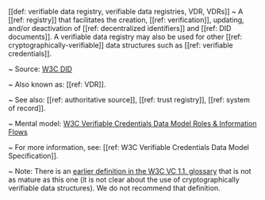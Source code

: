 [[def: verifiable data registry, verifiable data registries, VDR, VDRs]]
~ A [[ref: registry]] that facilitates the creation, [[ref: verification]], updating, and/or deactivation of [[ref: decentralized identifiers]] and [[ref: DID documents]]. A verifiable data registry may also be used for other [[ref: cryptographically-verifiable]] data structures such as [[ref: verifiable credentials]]. 

~ Source: [W3C DID](https://www.w3.org/TR/did-core/#terminology)

~ Also known as: [[ref: VDR]].

~ See also: [[ref: authoritative source]], [[ref: trust registry]], [[ref: system of record]].

~ Mental model: [W3C Verifiable Credentials Data Model Roles & Information Flows](https://www.w3.org/TR/vc-data-model/#roles)

~ For more information, see: [[ref: W3C Verifiable Credentials Data Model Specification]].

~ Note: There is an [earlier definition in the W3C VC 1.1. glossary](https://www.w3.org/TR/vc-data-model/#terminology) that is not as mature as this one (it is not clear about the use of cryptographically verifiable data structures). We do not recommend that definition.

